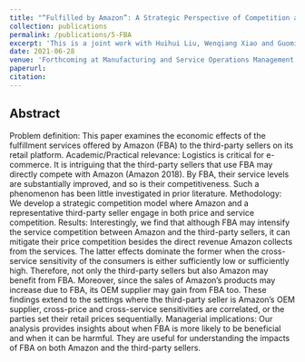 ```yaml
---
title: "“Fulfilled by Amazon”: A Strategic Perspective of Competition at the E-commerce Platform"
collection: publications
permalink: /publications/5-FBA
excerpt: 'This is a joint work with Huihui Liu, Wenqiang Xiao and Guoming Lai'
date: 2021-06-28
venue: 'Forthcoming at Manufacturing and Service Operations Management'
paperurl: 
citation: 
---
```

Abstract
---
Problem definition: This paper examines the economic effects of the fulfillment services
offered by Amazon (FBA) to the third-party sellers on its retail platform. Academic/Practical
relevance: Logistics is critical for e-commerce. It is intriguing that the third-party sellers that
use FBA may directly compete with Amazon (Amazon 2018). By FBA, their service levels
are substantially improved, and so is their competitiveness. Such a phenomenon has been little
investigated in prior literature. Methodology: We develop a strategic competition model where
Amazon and a representative third-party seller engage in both price and service competition.
Results: Interestingly, we find that although FBA may intensify the service competition between
Amazon and the third-party sellers, it can mitigate their price competition besides the direct
revenue Amazon collects from the services. The latter effects dominate the former when the
cross-service sensitivity of the consumers is either sufficiently low or sufficiently high. Therefore,
not only the third-party sellers but also Amazon may benefit from FBA. Moreover, since the
sales of Amazon’s products may increase due to FBA, its OEM supplier may gain from FBA too.
These findings extend to the settings where the third-party seller is Amazon’s OEM supplier,
cross-price and cross-service sensitivities are correlated, or the parties set their retail prices
sequentially. Managerial implications: Our analysis provides insights about when FBA is
more likely to be beneficial and when it can be harmful. They are useful for understanding the
impacts of FBA on both Amazon and the third-party sellers.

